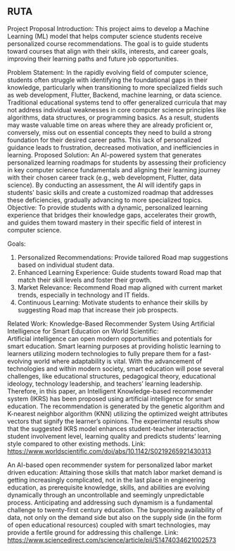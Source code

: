 
## RUTA
Project Proposal
Introduction:
	This project aims to develop a Machine Learning (ML) model that helps computer science students receive personalized course recommendations. The goal is to guide students toward courses that align with their skills, interests, and career goals, improving their learning paths and future job opportunities. 


Problem Statement:
	In the rapidly evolving field of computer science, students often struggle with identifying the foundational gaps in their knowledge, particularly when transitioning to more specialized fields such as web development, Flutter, Backend, machine learning, or data science. Traditional educational systems tend to offer generalized curricula that may not address individual weaknesses in core computer science principles like algorithms, data structures, or programming basics.
	As a result, students may waste valuable time on areas where they are already proficient or, conversely, miss out on essential concepts they need to build a strong foundation for their desired career paths. This lack of personalized guidance leads to frustration, decreased motivation, and inefficiencies in learning.
	Proposed Solution: An AI-powered system that generates personalized learning roadmaps for students by assessing their proficiency in key computer science fundamentals and aligning their learning journey with their chosen career track (e.g., web development, Flutter, data science). By conducting an assessment, the AI will identify gaps in students' basic skills and create a customized roadmap that addresses these deficiencies, gradually advancing to more specialized topics.
	Objective: To provide students with a dynamic, personalized learning experience that bridges their knowledge gaps, accelerates their growth, and guides them toward mastery in their specific field of interest in computer science. 


Goals:
1. Personalized Recommendations: Provide tailored Road map suggestions based on individual student data.
2. Enhanced Learning Experience: Guide students toward Road map that match their skill levels and foster their growth.
3. Market Relevance: Recommend Road map aligned with current market trends, especially in technology and IT fields.
4. Continuous Learning: Motivate students to enhance their skills by suggesting Road map that increase their job prospects.         


Related Work:
Knowledge-Based Recommender System Using Artificial Intelligence for Smart Education on World Scientific:        
	Artificial intelligence can open modern opportunities and potentials for smart education. Smart learning purposes at providing holistic learning to learners utilizing modern technologies to fully prepare them for a fast-evolving world where adaptability is vital. With the advancement of technologies and within modern society, smart education will pose several challenges, like educational structures, pedagogical theory, educational ideology, technology leadership, and teachers’ learning leadership. Therefore, in this paper, an Intelligent Knowledge-based recommender system (IKRS) has been proposed using artificial intelligence for smart education. The recommendation is generated by the genetic algorithm and K-nearest neighbor algorithm (KNN) utilizing the optimized weight attributes vectors that signify the learner’s opinions. The experimental results show that the suggested IKRS model enhances student-teacher interaction, student involvement level, learning quality and predicts students’ learning style compared to other existing methods.
Link: https://www.worldscientific.com/doi/abs/10.1142/S0219265921430313

An AI-based open recommender system for personalized labor market driven education:
	Attaining those skills that match labor market demand is getting increasingly complicated, not in the last place in engineering education, as prerequisite knowledge, skills, and abilities are evolving dynamically through an uncontrollable and seemingly unpredictable process. Anticipating and addressing such dynamism is a fundamental challenge to twenty-first century education. The burgeoning availability of data, not only on the demand side but also on the supply side (in the form of open educational resources) coupled with smart technologies, may provide a fertile ground for addressing this challenge.
Link: https://www.sciencedirect.com/science/article/pii/S1474034621002573

